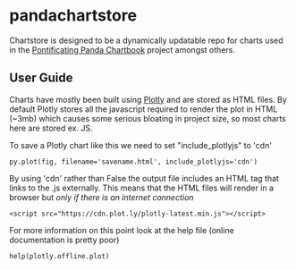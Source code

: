 # pandachartstore

Chartstore is designed to be a dynamically updatable repo for charts used in the [Pontificating Panda Chartbook](https://djmcnay.github.io/pandabook/) project amongst others.

## User Guide

Charts have mostly been built using [Plotly](https://plot.ly/python/) and are stored as HTML files. By default Plotly stores all the javascript required to render the plot in HTML (~3mb) which causes some serious bloating in project size, so most charts here are stored ex. JS.

To save a Plotly chart like this we need to set "include_plotlyjs" to 'cdn'

```
py.plot(fig, filename='savename.html', include_plotlyjs='cdn')
```

By using 'cdn' rather than False the output file includes an HTML tag that links to the .js externally. This means that the HTML files will render in a browser but *only if there is an internet connection* 

    <script src="https://cdn.plot.ly/plotly-latest.min.js"></script> 

For more information on this point look at the help file (online documentation is pretty poor)

```
help(plotly.offline.plot)
```